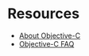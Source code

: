 # Resources

- [About Objective-C](https://developer.apple.com/library/archive/documentation/Cocoa/Conceptual/ProgrammingWithObjectiveC/Introduction/Introduction.html)
- [Objective-C FAQ](http://www.faqs.org/faqs/computer-lang/Objective-C/faq/)
